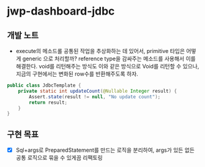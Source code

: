 # jwp-dashboard-jdbc

## 개발 노트

- execute의 메소드롤 공통된 작업을 추상화하는 데 있어서, primitive 타입은 어떻게 generic 으로 처리할까? reference type을 감싸주는 메소드를
  사용해서 이를 해결한다. void를 리턴해주는 방식도 이와 같은 방식으로 Void를 리턴할 수 있으나, 지금의 구현에서는 변화된 row수를 반환해주도록 하자.

```java
public class JdbcTemplate {
    private static int updateCount(@Nullable Integer result) {
        Assert.state(result != null, "No update count");
        return result;
    }
}
```

## 구현 목표
- [x] Sql+args로 PreparedStatement를 만드는 로직을 분리하여, args가 있든 없든 공통 로직으로 묶을 수 있게끔 리팩토링
